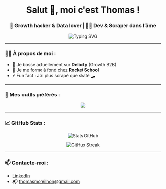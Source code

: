 <h1 align="center">Salut 👋, moi c'est Thomas !</h1>
<h3 align="center">🚀 Growth hacker & Data lover | 👨‍💻 Dev & Scraper dans l’âme</h3>

<p align="center">
  <img src="https://readme-typing-svg.demolab.com?font=Fira+Code&pause=1000&center=true&vCenter=true&width=435&lines=Bienvenue+sur+mon+GitHub+!;Growth+hacking+%F0%9F%9A%80;Scraping+%F0%9F%95%8A%EF%B8%8F+et+automation;Passionn%C3%A9+de+data+%F0%9F%93%8A+et+ski+%E2%9B%84%EF%B8%8F" alt="Typing SVG" />
</p>

---

### 👨‍💻 À propos de moi :

- 🔭 Je bosse actuellement sur **Delicity** (Growth B2B)
- 🧠 Je me forme à fond chez **Rocket School**
- ⚡ Fun fact : J’ai plus scrapé que skaté 🛹

---

### 🧰 Mes outils préférés :

<p align="center">
  <img src="https://skillicons.dev/icons?i=python,javascript,react,nodejs,github,git,vscode,linux,figma,c,cpp" />
</p>

---

### 📈 GitHub Stats :

<p align="center">
  <img src="https://github-readme-stats.vercel.app/api?username=tmoreilh&show_icons=true&theme=radical" alt="Stats GitHub" />
</p>

<p align="center">
  <img src="https://github-readme-streak-stats.herokuapp.com/?user=tmoreilh&theme=radical" alt="GitHub Streak" />
</p>

---

### 📫 Contacte-moi :

- [LinkedIn](www.linkedin.com/in/thomas-moreilhon-ba4105143)
- 📬 thomasmoreilhon@gmail.com
